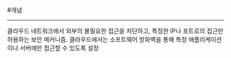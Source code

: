 #개념

---
클라우드 네트워크에서 외부의 불필요한 접근을 차단하고, 특정한 IP나 포트로의 접근만 허용하는 보안 메커니즘. 클라우드에서는 소프트웨어 방화벽을 통해 특정 애플리케이션이나 서버에만 접근할 수 있도록 설정